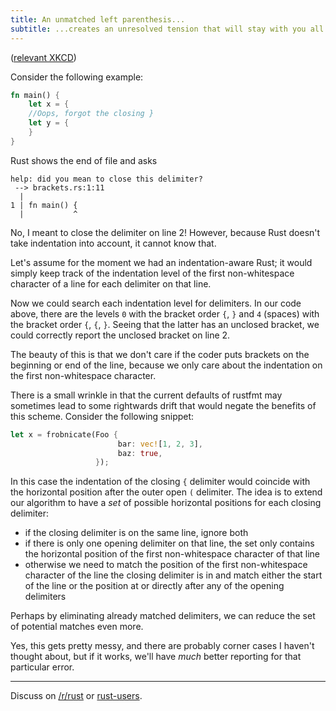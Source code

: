 ```yaml
---
title: An unmatched left parenthesis...
subtitle: ...creates an unresolved tension that will stay with you all day.
---
```


([relevant XKCD](http://xkcd.com/859/))

Consider the following example:

```rust
fn main() {
    let x = {
    //Oops, forgot the closing }
    let y = {
    }
}
```

Rust shows the end of file and asks

```
help: did you mean to close this delimiter?
 --> brackets.rs:1:11
  |
1 | fn main() {
  |           ^
```

No, I meant to close the delimiter on line 2! However, because Rust doesn't
take indentation into account, it cannot know that.

Let's assume for the moment we had an indentation-aware Rust; it would simply
keep track of the indentation level of the first non-whitespace character of
a line for each delimiter on that line.

Now we could search each indentation level for delimiters. In our code above,
there are the levels `0` with the bracket order `{`, `}` and `4` (spaces) with the
bracket order `{`, `{`, `}`. Seeing that the latter has an unclosed bracket, we could
correctly report the unclosed bracket on line 2.

The beauty of this is that we don't care if the coder puts brackets on the
beginning or end of the line, because we only care about the indentation on
the first non-whitespace character.

There is a small wrinkle in that the current defaults of rustfmt may sometimes
lead to some rightwards drift that would negate the benefits of this scheme.
Consider the following snippet:

```rust
let x = frobnicate(Foo {
                        bar: vec![1, 2, 3],
                        baz: true,
                   });
```

In this case the indentation of the closing `{` delimiter would coincide with
the horizontal position after the outer open `(` delimiter. The idea is to
extend our algorithm to have a *set* of possible horizontal positions for each
closing delimiter:

* if the closing delimiter is on the same line, ignore both
* if there is only one opening delimiter on that line, the set only contains
the horizontal position of the first non-whitespace character of that line
* otherwise we need to match the position of the first non-whitespace character
of the line the closing delimiter is in and match either the start of the line
or the position at or directly after any of the opening delimiters

Perhaps by eliminating already matched delimiters, we can reduce the set of
potential matches even more.

Yes, this gets pretty messy, and there are probably corner cases I haven't
thought about, but if it works, we'll have *much* better reporting for that
particular error.

----

Discuss on
[/r/rust](https://www.reddit.com/r/rust/comments/4zjqf1/blog_an_unmatched_left_parenthesis)
or [rust-users](https://users.rust-lang.org/t/blog-an-unmatched-left-parenthesis/7035?u=llogiq).
